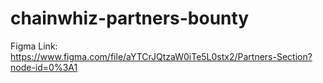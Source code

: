# chainwhiz-partners-bounty

Figma Link: https://www.figma.com/file/aYTCrJQtzaW0iTe5L0stx2/Partners-Section?node-id=0%3A1
